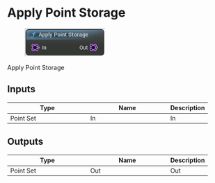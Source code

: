 # Apply Point Storage

<div align="left" data-full-width="false">

<figure><img src="Apply_Point_Storage.png" alt=""><figcaption></figcaption></figure>

</div>

Apply Point Storage

## Inputs

<table>
<thead><tr><th width="170">Type</th><th width="170">Name</th><th>Description</th></tr></thead>
<tbody>
<tr><td>Point Set</td><td>In</td><td>In</td></tr>
</tbody>
</table>

## Outputs

<table>
<thead><tr><th width="170">Type</th><th width="170">Name</th><th>Description</th></tr></thead>
<tbody>
<tr><td>Point Set</td><td>Out</td><td>Out</td></tr>
</tbody>
</table>